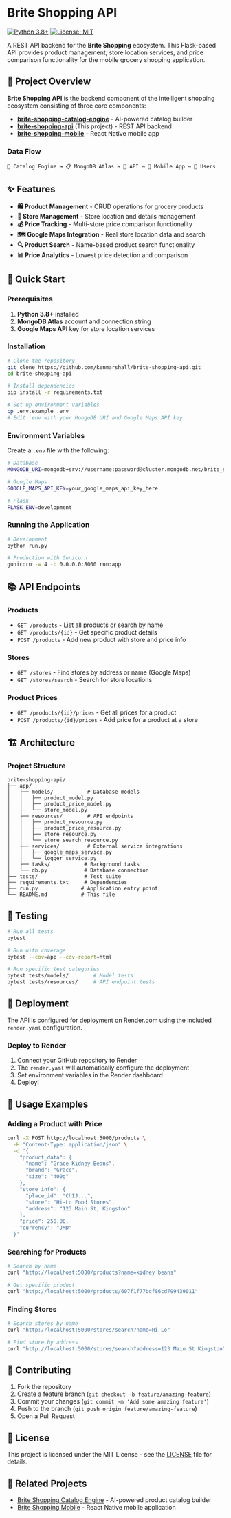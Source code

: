 # Brite Shopping API

[![Python 3.8+](https://img.shields.io/badge/python-3.8+-blue.svg)](https://www.python.org/downloads/)
[![License: MIT](https://img.shields.io/badge/License-MIT-yellow.svg)](https://opensource.org/licenses/MIT)

A REST API backend for the **Brite Shopping** ecosystem. This Flask-based API provides product management, store location services, and price comparison functionality for the mobile grocery shopping application.

## 🎯 Project Overview

**Brite Shopping API** is the backend component of the intelligent shopping ecosystem consisting of three core components:

- **[brite-shopping-catalog-engine](https://github.com/kenmarshall/brite-shopping-catalog-engine)** - AI-powered catalog builder
- **[brite-shopping-api](https://github.com/kenmarshall/brite-shopping-api)** (This project) - REST API backend 
- **[brite-shopping-mobile](https://github.com/kenmarshall/brite-shopping-mobile)** - React Native mobile app

### Data Flow
```
🤖 Catalog Engine → 📋 MongoDB Atlas → 🔌 API → 📱 Mobile App → 👥 Users
```

## ✨ Features

- **🛍️ Product Management** - CRUD operations for grocery products
- **🏪 Store Management** - Store location and details management
- **💰 Price Tracking** - Multi-store price comparison functionality
- **🗺️ Google Maps Integration** - Real store location data and search
- **🔍 Product Search** - Name-based product search functionality
- **📊 Price Analytics** - Lowest price detection and comparison

## 🚀 Quick Start

### Prerequisites

1. **Python 3.8+** installed
2. **MongoDB Atlas** account and connection string
3. **Google Maps API** key for store location services

### Installation

```bash
# Clone the repository
git clone https://github.com/kenmarshall/brite-shopping-api.git
cd brite-shopping-api

# Install dependencies
pip install -r requirements.txt

# Set up environment variables
cp .env.example .env
# Edit .env with your MongoDB URI and Google Maps API key
```

### Environment Variables

Create a `.env` file with the following:

```bash
# Database
MONGODB_URI=mongodb+srv://username:password@cluster.mongodb.net/brite_shopping

# Google Maps
GOOGLE_MAPS_API_KEY=your_google_maps_api_key_here

# Flask
FLASK_ENV=development
```

### Running the Application

```bash
# Development
python run.py

# Production with Gunicorn
gunicorn -w 4 -b 0.0.0.0:8000 run:app
```

## 📚 API Endpoints

### Products

- `GET /products` - List all products or search by name
- `GET /products/{id}` - Get specific product details
- `POST /products` - Add new product with store and price info

### Stores

- `GET /stores` - Find stores by address or name (Google Maps)
- `GET /stores/search` - Search for store locations

### Product Prices

- `GET /products/{id}/prices` - Get all prices for a product
- `POST /products/{id}/prices` - Add price for a product at a store

## 🏗️ Architecture

### Project Structure
```
brite-shopping-api/
├── app/
│   ├── models/           # Database models
│   │   ├── product_model.py
│   │   ├── product_price_model.py
│   │   └── store_model.py
│   ├── resources/        # API endpoints
│   │   ├── product_resource.py
│   │   ├── product_price_resource.py
│   │   ├── store_resource.py
│   │   └── store_search_resource.py
│   ├── services/         # External service integrations
│   │   ├── google_maps_service.py
│   │   └── logger_service.py
│   ├── tasks/           # Background tasks
│   └── db.py            # Database connection
├── tests/               # Test suite
├── requirements.txt     # Dependencies
├── run.py              # Application entry point
└── README.md           # This file
```

## 🧪 Testing

```bash
# Run all tests
pytest

# Run with coverage
pytest --cov=app --cov-report=html

# Run specific test categories
pytest tests/models/        # Model tests
pytest tests/resources/     # API endpoint tests
```

## 🚀 Deployment

The API is configured for deployment on Render.com using the included `render.yaml` configuration.

### Deploy to Render

1. Connect your GitHub repository to Render
2. The `render.yaml` will automatically configure the deployment
3. Set environment variables in the Render dashboard
4. Deploy!

## 📝 Usage Examples

### Adding a Product with Price

```bash
curl -X POST http://localhost:5000/products \
  -H "Content-Type: application/json" \
  -d '{
    "product_data": {
      "name": "Grace Kidney Beans",
      "brand": "Grace",
      "size": "400g"
    },
    "store_info": {
      "place_id": "ChIJ...",
      "store": "Hi-Lo Food Stores",
      "address": "123 Main St, Kingston"
    },
    "price": 250.00,
    "currency": "JMD"
  }'
```

### Searching for Products

```bash
# Search by name
curl "http://localhost:5000/products?name=kidney beans"

# Get specific product
curl "http://localhost:5000/products/607f1f77bcf86cd799439011"
```

### Finding Stores

```bash
# Search stores by name
curl "http://localhost:5000/stores/search?name=Hi-Lo"

# Find store by address
curl "http://localhost:5000/stores/search?address=123 Main St Kingston"
```

## 🤝 Contributing

1. Fork the repository
2. Create a feature branch (`git checkout -b feature/amazing-feature`)
3. Commit your changes (`git commit -m 'Add some amazing feature'`)
4. Push to the branch (`git push origin feature/amazing-feature`)
5. Open a Pull Request

## 📄 License

This project is licensed under the MIT License - see the [LICENSE](LICENSE) file for details.

## 🔗 Related Projects

- [Brite Shopping Catalog Engine](https://github.com/kenmarshall/brite-shopping-catalog-engine) - AI-powered product catalog builder
- [Brite Shopping Mobile](https://github.com/kenmarshall/brite-shopping-mobile) - React Native mobile application
